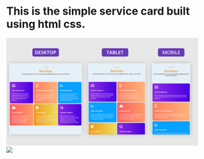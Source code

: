 # This is the simple service card built using html css.

![](./images/Responsive%20Card.png)
![](./images/screenshot.gif)
